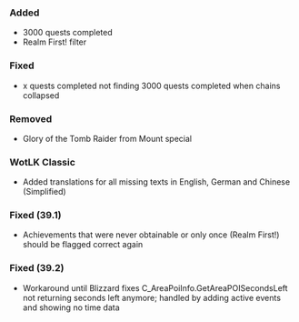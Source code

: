 ### Added
- 3000 quests completed
- Realm First! filter

### Fixed
- x quests completed not finding 3000 quests completed when chains collapsed

### Removed
- Glory of the Tomb Raider from Mount special

### WotLK Classic
- Added translations for all missing texts in English, German and Chinese (Simplified)

### Fixed (39.1)
- Achievements that were never obtainable or only once (Realm First!) should be flagged correct again

### Fixed (39.2)
- Workaround until Blizzard fixes C_AreaPoiInfo.GetAreaPOISecondsLeft not returning seconds left anymore; handled by adding active events and showing no time data